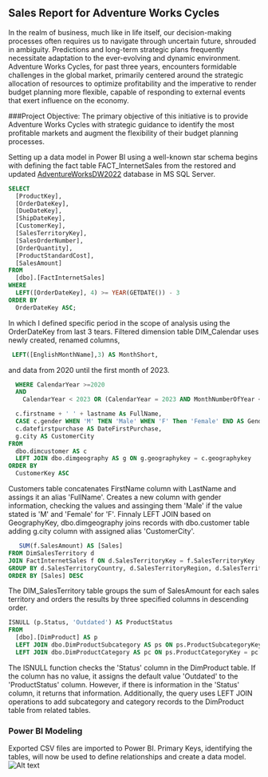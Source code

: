 ## Sales Report for Adventure Works Cycles

In the realm of business, much like in life itself, our decision-making processes often requires us to navigate through uncertain future, shrouded in ambiguity. Predictions and long-term strategic plans frequently necessitate adaptation to the ever-evolving and dynamic environment. 
Adventure Works Cycles, for past three years, encounters formidable challenges in the global market, primarily centered around the strategic allocation of resources to optimize profitability and the imperative to render budget planning more flexible, capable of responding to external events that exert influence on the economy.

###Project Objective:
The primary objective of this initiative is to provide Adventure Works Cycles with strategic guidance to identify the most profitable markets and augment the flexibility of their budget planning processes.

Setting up a data model in Power BI using a well-known star schema begins with defining the fact table FACT_InternetSales from the restored and updated [AdventureWorksDW2022]([url](https://github.com/Microsoft/sql-server-samples/releases/download/adventureworks/AdventureWorksDW2022.bak)) database in MS SQL Server.
```sql
SELECT 
  [ProductKey], 
  [OrderDateKey], 
  [DueDateKey], 
  [ShipDateKey], 
  [CustomerKey],
  [SalesTerritoryKey],
  [SalesOrderNumber],
  [OrderQuantity],
  [ProductStandardCost],
  [SalesAmount]
FROM 
  [dbo].[FactInternetSales]
WHERE 
  LEFT([OrderDateKey], 4) >= YEAR(GETDATE()) - 3 
ORDER BY 
  OrderDateKey ASC;
```
In which I defined specific period in the scope of analysis using the OrderDateKey from last 3 tears.
Filtered dimension table DIM_Calendar uses newly created, renamed columns,
```sql
 LEFT([EnglishMonthName],3) AS MonthShort,
```
and data from 2020 until the first month of 2023.
```sql
  WHERE CalendarYear >=2020
  AND
    CalendarYear < 2023 OR (CalendarYear = 2023 AND MonthNumberOfYear <= 1)
```

```sql
  c.firstname + ' ' + lastname As FullName,
  CASE c.gender WHEN 'M' THEN 'Male' WHEN 'F' Then 'Female' END AS Gender,
  c.datefirstpurchase AS DateFirstPurchase,
  g.city AS CustomerCity
FROM 
  dbo.dimcustomer AS c 
  LEFT JOIN dbo.dimgeography AS g ON g.geographykey = c.geographykey 
ORDER BY 
  CustomerKey ASC
```
Customers table concatenates FirstName column with LastName and assings it an alias 'FullName'. Creates a new column with gender information, checking the values and assinging them 'Male' if the value stated is 'M' and 'Female' for 'F'. Finnaly LEFT JOIN based on GeographyKey, dbo.dimgeography joins records with dbo.customer table adding g.city column with assigned alias 'CustomerCity'.
```sql
   SUM(f.SalesAmount) AS [Sales]
FROM DimSalesTerritory d
JOIN FactInternetSales f ON d.SalesTerritoryKey = f.SalesTerritoryKey
GROUP BY d.SalesTerritoryCountry, d.SalesTerritoryRegion, d.SalesTerritoryKey
ORDER BY [Sales] DESC
```
The DIM_SalesTerritory table groups the sum of SalesAmount for each sales territory and orders the results by three specified columns in descending order.
```sql
ISNULL (p.Status, 'Outdated') AS ProductStatus 
FROM 
  [dbo].[DimProduct] AS p 
  LEFT JOIN dbo.DimProductSubcategory AS ps ON ps.ProductSubcategoryKey = p.ProductSubcategoryKey 
  LEFT JOIN dbo.DimProductCategory AS pc ON ps.ProductCategoryKey = pc.ProductCategoryKey 
```
The ISNULL function checks the 'Status' column in the DimProduct table. If the column has no value, it assigns the default value 'Outdated' to the 'ProductStatus' column. However, if there is information in the 'Status' column, it returns that information. Additionally, the query uses LEFT JOIN operations to add subcategory and category records to the DimProduct table from related tables.

### Power BI Modeling

Exported CSV files are imported to Power BI. Primary Keys, identifying the tables, will now be used to define relationships and create a data model.
![Alt text](file:///D:/portfolio/date/SQL%20+%20PowerBI/model.png)
